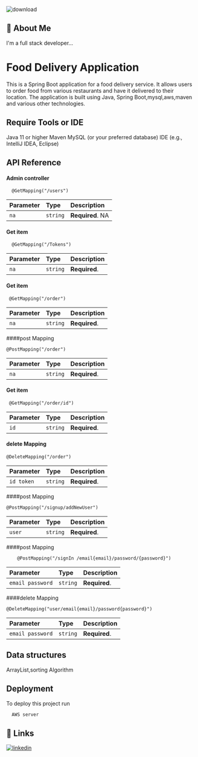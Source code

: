 ![download](https://github.com/Deepakkr3/Food-delivery-platform/assets/115481021/6d713799-ad17-47ec-a8ef-15083e1a09ad)
## 🚀 About Me
I'm a full stack developer...



# Food Delivery Application

This is a Spring Boot application for a food delivery service. It allows users to order food from various restaurants and have it delivered to their location. The application is built using Java, Spring Boot,mysql,aws,maven and various other technologies.


## Require  Tools or IDE
Java 11 or higher
Maven
MySQL (or your preferred database)
IDE (e.g., IntelliJ IDEA, Eclipse)
## API Reference

#### Admin controller

```http
  @GetMapping("/users")
```

| Parameter | Type     | Description                |
| :-------- | :------- | :------------------------- |
| `na` | `string` | **Required**. NA |

#### Get item

```http
  @GetMapping("/Tokens")
```

| Parameter | Type     | Description                       |
| :-------- | :------- | :-------------------------------- |
| `na`      | `string` | **Required**.  |na

#### Get item

```http
 @GetMapping("/order")
```

| Parameter | Type     | Description                       |
| :-------- | :------- | :-------------------------------- |
| `na`      | `string` | **Required**.  |na


####post Mapping
```http
@PostMapping("/order")
```

| Parameter | Type     | Description                       |
| :-------- | :------- | :-------------------------------- |
| `na`      | `string` | **Required**.  |na

#### Get item

```http
 @GetMapping("/order/id")
```

| Parameter | Type     | Description                       |
| :-------- | :------- | :-------------------------------- |
| `id`      | `string` | **Required**.  |id

#### delete Mapping

```http
@DeleteMapping("/order")
```

| Parameter | Type     | Description                       |
| :-------- | :------- | :-------------------------------- |
| `id token`      | `string` | **Required**.  |id, token

####post Mapping
```http
@PostMapping("/signup/addNewUser")
```

| Parameter | Type     | Description                       |
| :-------- | :------- | :-------------------------------- |
| `user`      | `string` | **Required**.  |user


####post Mapping
```http
    @PostMapping("/signIn /email{email}/password/{password}")
```

| Parameter | Type     | Description                       |
| :-------- | :------- | :-------------------------------- |
| `email password`      | `string` | **Required**.  |email, password



####delete Mapping
```http
@DeleteMapping("user/email{email}/password{password}")
```

| Parameter | Type     | Description                       |
| :-------- | :------- | :-------------------------------- |
| `email password`      | `string` | **Required**.  |email, password



## Data structures
ArrayList,sorting Algorithm
## Deployment

To deploy this project run

```bash
  AWS server
```


## 🔗 Links

[![linkedin](https://img.shields.io/badge/linkedin-0A66C2?style=for-the-badge&logo=linkedin&logoColor=white)](https://www.linkedin.com/in/deepak-kumar-01b417214/)


